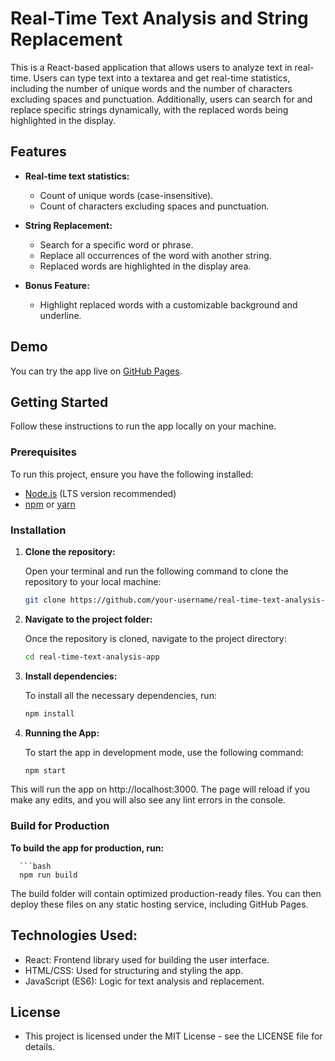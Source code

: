 # Real-Time Text Analysis and String Replacement

This is a React-based application that allows users to analyze text in real-time. Users can type text into a textarea and get real-time statistics, including the number of unique words and the number of characters excluding spaces and punctuation. Additionally, users can search for and replace specific strings dynamically, with the replaced words being highlighted in the display.

## Features

- **Real-time text statistics:**
  - Count of unique words (case-insensitive).
  - Count of characters excluding spaces and punctuation.
  
- **String Replacement:**
  - Search for a specific word or phrase.
  - Replace all occurrences of the word with another string.
  - Replaced words are highlighted in the display area.

- **Bonus Feature:**
  - Highlight replaced words with a customizable background and underline.

## Demo

You can try the app live on [GitHub Pages](https://your-username.github.io/real-time-text-analysis-app/).

## Getting Started

Follow these instructions to run the app locally on your machine.

### Prerequisites

To run this project, ensure you have the following installed:

- [Node.js](https://nodejs.org/) (LTS version recommended)
- [npm](https://www.npmjs.com/) or [yarn](https://yarnpkg.com/)

### Installation

1. **Clone the repository:**

   Open your terminal and run the following command to clone the repository to your local machine:

   ```bash
   git clone https://github.com/your-username/real-time-text-analysis-app.git


2. **Navigate to the project folder:**

    Once the repository is cloned, navigate to the project directory:

    ```bash
    cd real-time-text-analysis-app

4. **Install dependencies:**

    To install all the necessary dependencies, run:

     ```bash
     npm install


5. **Running the App:**

    To start the app in development mode, use the following command:

    ```bash
    npm start

  This will run the app on http://localhost:3000. The page will reload if you make any edits, and you will also see any lint errors in the console.


### Build for Production

  **To build the app for production, run:**
     
      ```bash
      npm run build

 The build folder will contain optimized production-ready files. You can then deploy these files on any static hosting service, including GitHub Pages.

## Technologies Used:
 - React: Frontend library used for building the user interface.
 - HTML/CSS: Used for structuring and styling the app.
 - JavaScript (ES6): Logic for text analysis and replacement.

## License
 - This project is licensed under the MIT License - see the LICENSE file for details.
